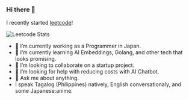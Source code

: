 ### Hi there 👋

I recently started [leetcode](https://leetcode.com/)!

![Leetcode Stats](https://leetcard.jacoblin.cool/Lenzras)


- 🔭 I’m currently working as a Programmer in Japan.
- 🌱 I’m currently learning AI Embeddings, Golang, and other tech that looks promising.
- 👯 I’m looking to collaborate on a startup project.
- 🤔 I’m looking for help with reducing costs with AI Chatbot.
- 💬 Ask me about anything.
- I speak Tagalog (Philippines) natively, English conversationaly, and some Japanese:anime.


